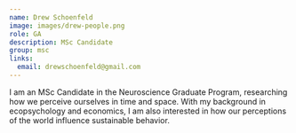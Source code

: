 ```yaml
---
name: Drew Schoenfeld
image: images/drew-people.png 
role: GA 
description: MSc Candidate
group: msc
links:
  email: drewschoenfeld@gmail.com
---
```


I am an MSc Candidate in the Neuroscience Graduate Program, researching how we perceive ourselves in time and space. With my background in ecopsychology and economics, I am also interested in how our perceptions of the world influence sustainable behavior. 
